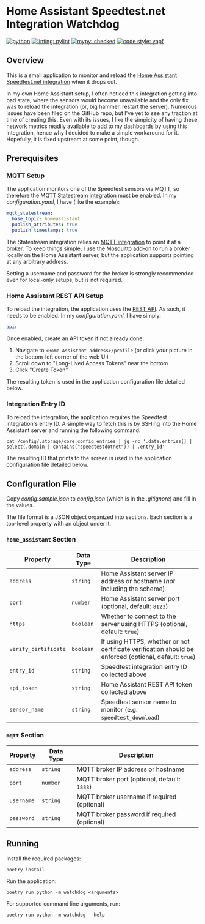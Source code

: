 # Home Assistant Speedtest.net Integration Watchdog

[![python](https://img.shields.io/badge/python-3.10-3776AB.svg?style=flat&logo=python&logoColor=white)](https://www.python.org)
[![linting: pylint](https://img.shields.io/badge/linting-pylint-yellowgreen)](https://github.com/PyCQA/pylint)
[![mypy: checked](https://img.shields.io/badge/mypy-checked-blue)](http://mypy-lang.org/)
[![code style: yapf](https://img.shields.io/badge/code%20style-yapf-blue)](https://github.com/google/yapf)

## Overview

This is a small application to monitor and reload the [Home Assistant Speedtest.net integration](https://www.home-assistant.io/integrations/speedtestdotnet/)
when it drops out.

In my own Home Assistant setup, I often noticed this integration getting into bad state, where the sensors would become
unavailable and the only fix was to reload the integration (or, big hammer, restart the server). Numerous issues have
been filed on the GitHub repo, but I've yet to see any traction at time of creating this. Even with its issues, I
like the simpicity of having these network metrics readily available to add to my dashboards by using this integration,
hence why I decided to make a simple workaround for it. Hopefully, it is fixed upstream at some point, though.

## Prerequisites

### MQTT Setup

The application monitors one of the Speedtest sensors via MQTT, so therefore the [MQTT Statestream integration](https://www.home-assistant.io/integrations/mqtt_statestream/)
must be enabled. In my _configuration.yaml_, I have (like the example):

```yaml
mqtt_statestream:
  base_topic: homeassistant
  publish_attributes: true
  publish_timestamps: true
```

The Statestream integration relies an [MQTT integration](https://www.home-assistant.io/integrations/mqtt/) to point it 
at a [broker](https://www.home-assistant.io/docs/mqtt/broker/). To keep things simple, I use the [Mosquitto add-on](https://github.com/home-assistant/addons/blob/master/mosquitto/DOCS.md)
to run a broker locally on the Home Assistant server, but the application supports pointing at any arbitrary address.

Setting a username and password for the broker is strongly recommended even for local-only setups, but is not required.

### Home Assistant REST API Setup

To reload the integration, the application uses the [REST API](https://developers.home-assistant.io/docs/api/rest/). As
such, it needs to be enabled. In my _configuration.yaml_, I have simply:

```yaml
api:
```

Once enabled, create an API token if not already done:

1. Navigate to `<Home Assistant address>/profile` (or click your picture in the bottom-left corner of the web UI)
2. Scroll down to "Long-Lived Access Tokens" near the bottom
3. Click "Create Token"

The resulting token is used in the application configuration file detailed below.

### Integration Entry ID

To reload the integration, the application requires the Speedtest integration's entry ID. A simple way to fetch this is
by SSHing into the Home Assistant server and running the following command:

```shell
cat /config/.storage/core.config_entries | jq -rc '.data.entries[] | select(.domain | contains("speedtestdotnet")) | .entry_id'
```

The resulting ID that prints to the screen is used in the application configuration file detailed below.

## Configuration File

Copy _config.sample.json_ to _config.json_ (which is in the _.gitignore_) and fill in the values.

The file format is a JSON object organized into sections. Each section is a top-level property with an object under it.

### `home_assistant` Section

| Property             | Data Type | Description |
| -------------------- | --------- | ----------- |
| `address`            | `string`  | Home Assistant server IP address or hostname (_not_ including the scheme) |
| `port`               | `number`  | Home Assistant server port (optional, default: `8123`) |
| `https`              | `boolean` | Whether to connect to the server using HTTPS (optional, default: `true`) |
| `verify_certificate` | `boolean` | If using HTTPS, whether or not certificate verification should be enforced (optional, default: `true`) |
| `entry_id`           | `string`  | Speedtest integration entry ID collected above |
| `api_token`          | `string`  | Home Assistant REST API token collected above |
| `sensor_name`        | `string`  | Speedtest sensor name to monitor (e.g. `speedtest_download`) |

### `mqtt` Section

| Property   | Data Type | Description |
| ---------- | --------- | ----------- |
| `address`  | `string`  | MQTT broker IP address or hostname |
| `port`     | `number`  | MQTT broker port (optional, default: `1883`) |
| `username` | `string`  | MQTT broker username if required (optional) |
| `password` | `string`  | MQTT broker password if required (optional) |

## Running

Install the required packages:

```
poetry install
```

Run the application:

```
poetry run python -m watchdog <arguments>
```

For supported command line arguments, run:

```
poetry run python -m watchdog --help
```
